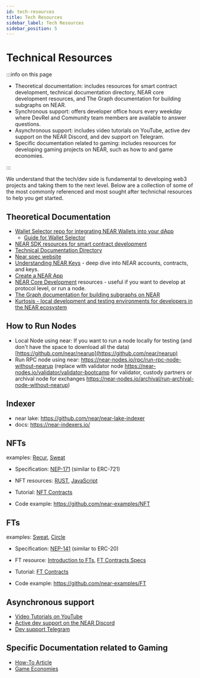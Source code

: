 ```yaml
---
id: tech-resources
title: Tech Resources
sidebar_label: Tech Resources
sidebar_position: 5
---
```


# Technical Resources

:::info on this page
* Theoretical documentation: includes resources for smart contract development, technical documentation directory, NEAR core development resources, and The Graph documentation for building subgraphs on NEAR.
* Synchronous support: offers developer office hours every weekday where DevRel and Community team members are available to answer questions.
* Asynchronous support: includes video tutorials on YouTube, active dev support on the NEAR Discord, and dev support on Telegram.
* Specific documentation related to gaming: includes resources for developing gaming projects on NEAR, such as how to and game economies.

:::


We understand that the tech/dev side is fundamental to developing web3 projects and taking them to the next level. Below are a collection of some of the most commonly referenced and most sought after technichal resources to help you get started.


## Theoretical Documentation 

* [Wallet Selector repo for integrating NEAR Wallets into your dApp](https://github.com/near/wallet-selector)
    * [Guide for Wallet Selector](https://github.com/near/wallet-selector/blob/dev/packages/core/docs/guides/custom-wallets.md)
* [NEAR SDK resources for smart contract development](https://docs.near.org/sdk/welcome)
* [Technical Documentation Directory](https://docs.near.org/)
* [Near spec website](http://nomicon.io/)
* [Understanding NEAR Keys](https://www.vitalpoint.ai/understanding-near-keys/) - deep dive into NEAR accounts, contracts, and keys.
* [Create a NEAR App](https://github.com/near/create-near-app)
* [NEAR Core Development](https://near.github.io/nearcore/) resources - useful if you want to develop at protocol level, or run a node.
* [The Graph documentation for building subgraphs on NEAR](https://thegraph.com/docs/en/supported-networks/near/)
* [Kurtosis - local development and testing environments for developers in the NEAR ecosystem](https://www.kurtosistech.com/)

## How to Run Nodes

* Local Node using near: If you want to run a node locally for testing (and don't have the space to download all the data) [https://github.com/near/nearup](https://github.com/near/nearup)
* Run RPC node using near: https://near-nodes.io/rpc/run-rpc-node-without-nearup (replace with validator node https://near-nodes.io/validator/validator-bootcamp for validator, custody partners or archival node for exchanges https://near-nodes.io/archival/run-archival-node-without-nearup)

## Indexer

* near lake: https://github.com/near/near-lake-indexer
* docs: https://near-indexers.io/

## NFTs
examples: [Recur](https://www.recur.com/), [Sweat](https://sweateconomy.com/)

* Specification: [NEP-171](https://nomicon.io/Standards/Tokens/NonFungibleToken/Core#nep-171) (similar to ERC-721) 

* NFT resources: [RUST](https://docs.near.org/tutorials/nfts/introduction), [JavaScript](https://docs.near.org/tutorials/nfts/js/introduction)

* Tutorial: [NFT Contracts](https://docs.near.org/develop/relevant-contracts/nft)

* Code example: https://github.com/near-examples/NFT

## FTs
examples: [Sweat](https://sweateconomy.com/), [Circle](https://www.circle.com/en/)
* Specification: [NEP-141](https://nomicon.io/Standards/Tokens/FungibleToken/Core#nep-141) (similar to ERC-20) 
* FT resource: [Introduction to FTs](https://docs.near.org/tutorials/fts/introduction), [FT Contracts Specs](https://docs.near.org/integrator/fungible-tokens) 

* Tutorial: [FT Contracts](https://docs.near.org/develop/relevant-contracts/ft)

* Code example: https://github.com/near-examples/FT

<!-- ## Synchronous support: Video, Audio, Office-hours 

* [Developer Office Hours](https://near.org/office-hours/) - Every weekday NEAR hosts “Office Hours” where DevRel and Community team members are available to field any questions you may have about building on NEAR -->

## Asynchronous support
* [Video Tutorials on YouTube](https://www.youtube.com/c/NEARProtocol)
* [Active dev support on the NEAR Discord](https://discord.com/channels/490367152054992913/542945453533036544)
* [Dev support Telegram](https://t.me/neardev)

## Specific Documentation related to Gaming
* [How-To Article](https://github.com/vgrichina/near-lands/blob/main/HOWTO.md)
* [Game Economies](https://github.com/vgrichina/near-lands/blob/main/GAME-ECONOMIES.md)
